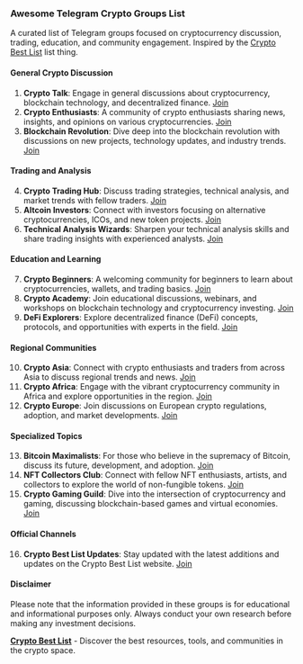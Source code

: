 ### Awesome Telegram Crypto Groups List

A curated list of Telegram groups focused on cryptocurrency discussion, trading, education, and community engagement.
Inspired by the [Crypto Best List](https://cryptobestlist.com) list thing.


#### General Crypto Discussion

1. **Crypto Talk**: Engage in general discussions about cryptocurrency, blockchain technology, and decentralized finance. [Join](t.me/CryptoTalkGroup)
2. **Crypto Enthusiasts**: A community of crypto enthusiasts sharing news, insights, and opinions on various cryptocurrencies. [Join](t.me/CryptoEnthusiastsGroup)
3. **Blockchain Revolution**: Dive deep into the blockchain revolution with discussions on new projects, technology updates, and industry trends. [Join](t.me/BlockchainRevolutionGroup)

#### Trading and Analysis

4. **Crypto Trading Hub**: Discuss trading strategies, technical analysis, and market trends with fellow traders. [Join](t.me/CryptoTradingHubGroup)
5. **Altcoin Investors**: Connect with investors focusing on alternative cryptocurrencies, ICOs, and new token projects. [Join](t.me/AltcoinInvestorsGroup)
6. **Technical Analysis Wizards**: Sharpen your technical analysis skills and share trading insights with experienced analysts. [Join](t.me/TechnicalAnalysisWizardsGroup)

#### Education and Learning

7. **Crypto Beginners**: A welcoming community for beginners to learn about cryptocurrencies, wallets, and trading basics. [Join](t.me/CryptoBeginnersGroup)
8. **Crypto Academy**: Join educational discussions, webinars, and workshops on blockchain technology and cryptocurrency investing. [Join](t.me/CryptoAcademyGroup)
9. **DeFi Explorers**: Explore decentralized finance (DeFi) concepts, protocols, and opportunities with experts in the field. [Join](t.me/DeFiExplorersGroup)

#### Regional Communities

10. **Crypto Asia**: Connect with crypto enthusiasts and traders from across Asia to discuss regional trends and news. [Join](t.me/CryptoAsiaGroup)
11. **Crypto Africa**: Engage with the vibrant cryptocurrency community in Africa and explore opportunities in the region. [Join](t.me/CryptoAfricaGroup)
12. **Crypto Europe**: Join discussions on European crypto regulations, adoption, and market developments. [Join](t.me/CryptoEuropeGroup)

#### Specialized Topics

13. **Bitcoin Maximalists**: For those who believe in the supremacy of Bitcoin, discuss its future, development, and adoption. [Join](t.me/BitcoinMaximalistsGroup)
14. **NFT Collectors Club**: Connect with fellow NFT enthusiasts, artists, and collectors to explore the world of non-fungible tokens. [Join](t.me/NFTCollectorsClubGroup)
15. **Crypto Gaming Guild**: Dive into the intersection of cryptocurrency and gaming, discussing blockchain-based games and virtual economies. [Join](t.me/CryptoGamingGuildGroup)

#### Official Channels

16. **Crypto Best List Updates**: Stay updated with the latest additions and updates on the Crypto Best List website. [Join](t.me/CryptoBestListUpdates)

#### Disclaimer

Please note that the information provided in these groups is for educational and informational purposes only. Always conduct your own research before making any investment decisions. 

[**Crypto Best List**](https://cryptobestlist.com/category/crypto-telegram-groups/) - Discover the best resources, tools, and communities in the crypto space.

